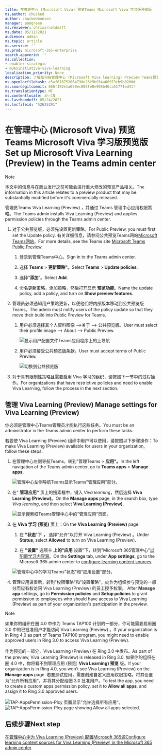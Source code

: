 ```yaml
---
title: 在管理中心 (Microsoft Viva) 预览Teams Microsoft Viva 学习版预览版
ms.author: chucked
author: chuckedmonson
manager: pamgreen
ms.reviewer: chrisarnoldmsft
ms.date: 05/12/2021
audience: admin
ms.topic: article
ms.service: ''
ms.prod: microsoft-365-enterprise
search.appverid: ''
ms.collection:
- enabler-strategic
- m365initiative-viva-learning
localization_priority: None
description: 了解如何在管理中心 (Microsoft Viva learning) Preview Teams预览版。
ms.openlocfilehash: e5af676752064738e26f9b934a60973cb9b0200d
ms.sourcegitcommit: 686f192e1a650ec805fe8e908b46ca51771ed41f
ms.translationtype: MT
ms.contentlocale: zh-CN
ms.lasthandoff: 05/24/2021
ms.locfileid: "52625291"
---
```

# <a name="set-up-microsoft-viva-learning-preview-in-the-teams-admin-center"></a><span data-ttu-id="d25ae-103">在管理中心 (Microsoft Viva) 预览Teams Microsoft Viva 学习版预览版</span><span class="sxs-lookup"><span data-stu-id="d25ae-103">Set up Microsoft Viva Learning (Preview) in the Teams admin center</span></span>

> [!NOTE]
> <span data-ttu-id="d25ae-104">本文中的信息与在商业发行之前可能会进行重大修改的预览产品相关。</span><span class="sxs-lookup"><span data-stu-id="d25ae-104">The information in this article relates to a preview product that may be substantially modified before it's commercially released.</span></span> 

<span data-ttu-id="d25ae-105">管理员Teams Viva Learning (Preview) ，并通过 Teams 管理中心应用权限策略。</span><span class="sxs-lookup"><span data-stu-id="d25ae-105">The Teams admin installs Viva Learning (Preview) and applies permission policies through the Teams admin center.</span></span>

1. <span data-ttu-id="d25ae-106">对于公共预览版，必须先设置更新策略。</span><span class="sxs-lookup"><span data-stu-id="d25ae-106">For Public Preview, you must first set the Update policy.</span></span> <span data-ttu-id="d25ae-107">有关详细信息，请参阅公共预览Teams网站[Microsoft Teams网站](/MicrosoftTeams/public-preview-doc-updates)。</span><span class="sxs-lookup"><span data-stu-id="d25ae-107">For more details, see the Teams site [Microsoft Teams Public Preview](/MicrosoftTeams/public-preview-doc-updates).</span></span>

    1. <span data-ttu-id="d25ae-108">登录到管理Teams中心。</span><span class="sxs-lookup"><span data-stu-id="d25ae-108">Sign in to the Teams admin center.</span></span>

    2. <span data-ttu-id="d25ae-109">选择 **Teams**  >  **更新策略"。**</span><span class="sxs-lookup"><span data-stu-id="d25ae-109">Select **Teams** > **Update policies**.</span></span>

    3. <span data-ttu-id="d25ae-110">选择“**添加**”。</span><span class="sxs-lookup"><span data-stu-id="d25ae-110">Select **Add**.</span></span> 

    4. <span data-ttu-id="d25ae-111">命名更新策略，添加策略，然后打开显示 **预览功能**。</span><span class="sxs-lookup"><span data-stu-id="d25ae-111">Name the update policy, add a policy, and turn on **Show preview features**.</span></span>

2. <span data-ttu-id="d25ae-112">管理员必须通知用户策略更新，以便他们将内部版本移动到公共预览版Teams。</span><span class="sxs-lookup"><span data-stu-id="d25ae-112">The admin must notify users of the policy update so that they move their build into Public Preview for Teams.</span></span> 

    1. <span data-ttu-id="d25ae-113">用户必须选择其个人资料图像 -->关于 --> 公共预览版。</span><span class="sxs-lookup"><span data-stu-id="d25ae-113">User must select their profile image --> About --> Public Preview.</span></span>
   
        ![显示用户配置文件Teams应用程序上的上导航](../media/learning/learning-app-select-profile-teams.png)
    
    2. <span data-ttu-id="d25ae-115">用户必须接受公共预览版条款。</span><span class="sxs-lookup"><span data-stu-id="d25ae-115">User must accept terms of Public Preview.</span></span>

        ![切换到公共预览版](../media/learning/learning-app-switch-to-public-preview.png)
 
3. <span data-ttu-id="d25ae-117">对于具有限制性策略且需要启用 Viva 学习的组织，请按照下一节中的过程操作。</span><span class="sxs-lookup"><span data-stu-id="d25ae-117">For organizations that have restrictive policies and need to enable Viva Learning, follow the process in the next section.</span></span>

## <a name="manage-settings-for-viva-learning-preview"></a><span data-ttu-id="d25ae-118">管理 Viva Learning (Preview) </span><span class="sxs-lookup"><span data-stu-id="d25ae-118">Manage settings for Viva Learning (Preview)</span></span>

<span data-ttu-id="d25ae-119">你必须是管理中心Teams管理员才能执行这些任务。</span><span class="sxs-lookup"><span data-stu-id="d25ae-119">You must be an administrator in the Teams admin center to perform these tasks.</span></span>

<span data-ttu-id="d25ae-120">若要使 Viva Learning (Preview) 组织中用户可以使用，请按照以下步骤操作：</span><span class="sxs-lookup"><span data-stu-id="d25ae-120">To make Viva Learning (Preview) available for users in your organization, follow these steps:</span></span>

1. <span data-ttu-id="d25ae-121">在管理中心左侧导航Teams，转到"管理Teams  >  **应用"。**</span><span class="sxs-lookup"><span data-stu-id="d25ae-121">In the left navigation of the Teams admin center, go to **Teams apps** > **Manage apps**.</span></span>

   ![管理中心左侧导航Teams显示Teams"管理应用"部分。](../media/learning/learning-app-teams-manage-apps-nav.png)

2. <span data-ttu-id="d25ae-123">在" **管理应用"** 页上的搜索框中，键入 *Viva learning*，然后选择 **Viva Learning (Preview)**。</span><span class="sxs-lookup"><span data-stu-id="d25ae-123">On the **Manage apps** page, in the search box, type *Viva learning*, and then select **Viva Learning (Preview)**.</span></span>

   ![显示搜索框Teams管理中心中的"管理应用"页面。](../media/learning/learning-app-teams-manage-apps-page.png)

3. <span data-ttu-id="d25ae-125">在 **Viva 学习 (预览)** 页上：</span><span class="sxs-lookup"><span data-stu-id="d25ae-125">On the **Viva Learning (Preview)** page:</span></span>

   1. <span data-ttu-id="d25ae-126">在 **"状态**"下 **，** 选择"允许"以打开 Viva Learning (Preview) 。</span><span class="sxs-lookup"><span data-stu-id="d25ae-126">Under **Status**, select **Allowed** to turn on Viva Learning (Preview).</span></span>

   2. <span data-ttu-id="d25ae-127">在 **"设置"** 选项卡 **上的"应用** 设置"下，转到"Microsoft 365管理中心"[以配置学习内容源](content-sources-365-admin-center.md)。</span><span class="sxs-lookup"><span data-stu-id="d25ae-127">On the **Settings** tab, under **App settings**, go to the Microsoft 365 admin center to [configure learning content sources](content-sources-365-admin-center.md).</span></span>

   ![管理中心中的学习Teams"状态"和"应用设置"部分。](../media/learning/learning-app-teams-learning-page.png)

4. <span data-ttu-id="d25ae-129">管理应用设置后，转到"权限策略"和"设置策略"，向作为组织参与预览的一部分而应有权访问 Viva Learning (Preview) 的员工授予权限。 </span><span class="sxs-lookup"><span data-stu-id="d25ae-129">After **Manage app** settings, go to **Permission policies** and **Setup policies** to grant permission to employees who should have access to Viva Learning (Preview) as part of your organization's participation in the preview.</span></span>

> [!NOTE]
>  <span data-ttu-id="d25ae-130">如果你的组织在圈 4.0 中作为 Teams TAP100 计划的一部分，你可能需要启用圈 3.0 中的已批准用户才能访问 Viva Learning (Preview) 。</span><span class="sxs-lookup"><span data-stu-id="d25ae-130">If your organization is in Ring 4.0 as part of Teams TAP100 program, you might need to enable approved users in Ring 3.0 to access Viva Learning (Preview).</span></span> <br><br><span data-ttu-id="d25ae-131">作为预览的一部分，Viva Learning (Preview) 在 Ring 3.0 中发布。</span><span class="sxs-lookup"><span data-stu-id="d25ae-131">As part of the preview, Viva Learning (Preview) is released in Ring 3.0.</span></span> <span data-ttu-id="d25ae-132">如果你的组织在圈 4.0 中，你将看不到管理应用 (预览) **Viva Learning) 预览** 版。</span><span class="sxs-lookup"><span data-stu-id="d25ae-132">If your organization is in Ring 4.0, you won’t see Viva Learning (Preview) on the **Manage apps** page.</span></span> <span data-ttu-id="d25ae-133">若要测试应用，需要创建自定义应用权限策略，将其设置为"允许所有应用"，并将其分配给圈 3.0 批准用户。</span><span class="sxs-lookup"><span data-stu-id="d25ae-133">To test the app, you need to create a custom apps permission policy, set it to **Allow all apps**, and assign it to Ring 3.0 approved users.</span></span> <br><br>   <span data-ttu-id="d25ae-134">![TAP-AppsPermission-Plcy 页面显示"允许选择所有应用"。](../media/learning/learning-app-tap-appspermission-plcy.png)</span><span class="sxs-lookup"><span data-stu-id="d25ae-134">![TAP-AppsPermission-Plcy page showing Allow all apps selected.](../media/learning/learning-app-tap-appspermission-plcy.png)</span></span>

## <a name="next-step"></a><span data-ttu-id="d25ae-135">后续步骤</span><span class="sxs-lookup"><span data-stu-id="d25ae-135">Next step</span></span>

[<span data-ttu-id="d25ae-136">在管理中心中为 Viva Learning (Preview) 配置Microsoft 365源</span><span class="sxs-lookup"><span data-stu-id="d25ae-136">Configure learning content sources for Viva Learning (Preview) in the Microsoft 365 admin center</span></span>](content-sources-365-admin-center.md)
